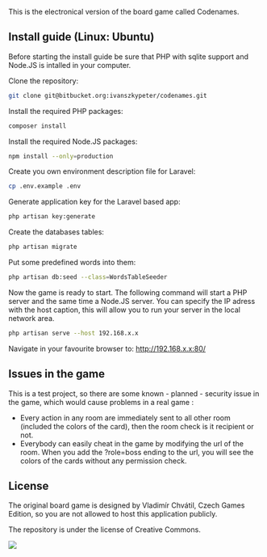 
This is the electronical version of the board game called Codenames. 

## Install guide (Linux: Ubuntu)

Before starting the install guide be sure that PHP with sqlite support and Node.JS is intalled in your computer.

Clone the repository:
```sh
git clone git@bitbucket.org:ivanszkypeter/codenames.git
```
Install the required PHP packages:
```sh
composer install
```
Install the required Node.JS packages:
```sh
npm install --only=production
```
Create you own environment description file for Laravel:
```sh
cp .env.example .env
```
Generate application key for the Laravel based app:
```sh
php artisan key:generate 
```
Create the databases tables:
```sh
php artisan migrate
```
Put some predefined words into them:
```sh
php artisan db:seed --class=WordsTableSeeder
```
Now the game is ready to start. The following command will start a PHP server and the same time a Node.JS server. You can specify the IP adress with the host caption, this will allow you to run your server in the local network area. 
```sh
php artisan serve --host 192.168.x.x
```

Navigate in your favourite browser to: http://192.168.x.x:80/

## Issues in the game

This is a test project, so there are some known - planned - security issue in the game, which would cause problems in a real game :

- Every action in any room are immediately sent to all other room (included the colors of the card), then the room check is it recipient or not.
- Everybody can easily cheat in the game by modifying the url of the room. When you add the ?role=boss ending to the url, you will see the colors of the cards without any permission check. 

## License

The original board game is designed by Vladimír Chvátil, Czech Games Edition, so you are not allowed to host this application publicly. 

The repository is under the license of Creative Commons. 

<a href="https://creativecommons.org/licenses/by-nc-sa/4.0/"><img src="https://licensebuttons.net/l/by-nc-sa/3.0/88x31.png" /></a>